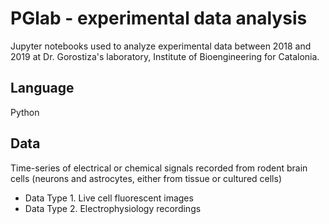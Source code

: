 # PGlab - experimental data analysis

Jupyter notebooks used to analyze experimental data between 2018 and 2019 at Dr. Gorostiza's laboratory, Institute of Bioengineering for Catalonia.


## Language
Python


## Data
Time-series of electrical or chemical signals recorded from rodent brain cells (neurons and astrocytes, either from tissue or cultured cells)

  * Data Type 1. Live cell fluorescent images <br>
  * Data Type 2. Electrophysiology recordings

